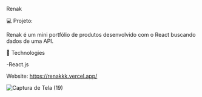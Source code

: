 Renak

💻 Projeto: 

Renak é um mini portfólio de produtos desenvolvido com o React buscando dados de uma API.


🔧 Technologies

-React.js

Website: https://renakkk.vercel.app/


![Captura de Tela (19)](https://user-images.githubusercontent.com/83783563/144090532-f4cc3319-4500-42fe-9fa6-20c84b1c4b6c.png)

